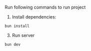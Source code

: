 Run following commands to run project

1. Install dependencies:
```
bun install
```

3. Run server
```
bun dev
```
